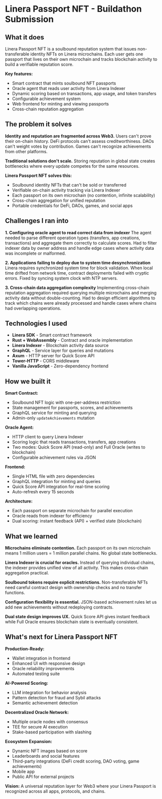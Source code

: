 # Linera Passport NFT - Buildathon Submission

## What it does

Linera Passport NFT is a soulbound reputation system that issues non-transferable identity NFTs on Linera microchains. Each user gets one passport that lives on their own microchain and tracks blockchain activity to build a verifiable reputation score.

**Key features:**
- Smart contract that mints soulbound NFT passports
- Oracle agent that reads user activity from Linera Indexer
- Dynamic scoring based on transactions, app usage, and token transfers
- Configurable achievement system
- Web frontend for minting and viewing passports
- Cross-chain reputation aggregation

## The problem it solves

**Identity and reputation are fragmented across Web3.** Users can't prove their on-chain history. DeFi protocols can't assess creditworthiness. DAOs can't weight votes by contribution. Games can't recognize achievements from other platforms.

**Traditional solutions don't scale.** Storing reputation in global state creates bottlenecks where every update competes for the same resources.

**Linera Passport NFT solves this:**
- Soulbound identity NFTs that can't be sold or transferred
- Verifiable on-chain activity tracking via Linera Indexer
- Each passport on its own microchain (no contention, infinite scalability)
- Cross-chain aggregation for unified reputation
- Portable credentials for DeFi, DAOs, games, and social apps

## Challenges I ran into

**1. Configuring oracle agent to read correct data from indexer**
The agent needed to parse different operation types (transfers, app creations, transactions) and aggregate them correctly to calculate scores. Had to filter indexer data by owner address and handle edge cases where activity data was incomplete or malformed.

**2. Applications failing to deploy due to system time desynchronization**
Linera requires synchronized system time for block validation. When local time drifted from network time, contract deployments failed with cryptic errors. Fixed by syncing system clock with NTP servers.

**3. Cross-chain data aggregation complexity**
Implementing cross-chain reputation aggregation required querying multiple microchains and merging activity data without double-counting. Had to design efficient algorithms to track which chains were already processed and handle cases where chains had overlapping operations.

## Technologies I used

- **Linera SDK** - Smart contract framework
- **Rust + WebAssembly** - Contract and oracle implementation
- **Linera Indexer** - Blockchain activity data source
- **GraphQL** - Service layer for queries and mutations
- **Axum** - HTTP server for Quick Score API
- **Tower-HTTP** - CORS middleware
- **Vanilla JavaScript** - Zero-dependency frontend

## How we built it

**Smart Contract:**
- Soulbound NFT logic with one-per-address restriction
- State management for passports, scores, and achievements
- GraphQL service for minting and querying
- Admin-only `updateAchievements` mutation

**Oracle Agent:**
- HTTP client to query Linera Indexer
- Scoring logic that reads transactions, transfers, app creations
- Two modes: Quick Score API (read-only) and Full Oracle (writes to blockchain)
- Configurable achievement rules via JSON

**Frontend:**
- Single HTML file with zero dependencies
- GraphQL integration for minting and queries
- Quick Score API integration for real-time scoring
- Auto-refresh every 15 seconds

**Architecture:**
- Each passport on separate microchain for parallel execution
- Oracle reads from indexer for efficiency
- Dual scoring: instant feedback (API) + verified state (blockchain)

## What we learned

**Microchains eliminate contention.** Each passport on its own microchain means 1 million users = 1 million parallel chains. No global state bottlenecks.

**Linera Indexer is crucial for oracles.** Instead of querying individual chains, the indexer provides unified view of all activity. This makes cross-chain aggregation practical.

**Soulbound tokens require explicit restrictions.** Non-transferable NFTs need careful contract design with ownership checks and no transfer functions.

**Configuration flexibility is essential.** JSON-based achievement rules let us add new achievements without redeploying contracts.

**Dual state design improves UX.** Quick Score API gives instant feedback while Full Oracle ensures blockchain state is eventually consistent.

## What's next for Linera Passport NFT

**Production-Ready:**
- Wallet integration in frontend
- Enhanced UI with responsive design
- Oracle reliability improvements
- Automated testing suite

**AI-Powered Scoring:**
- LLM integration for behavior analysis
- Pattern detection for fraud and Sybil attacks
- Semantic achievement detection

**Decentralized Oracle Network:**
- Multiple oracle nodes with consensus
- TEE for secure AI execution
- Stake-based participation with slashing

**Ecosystem Expansion:**
- Dynamic NFT images based on score
- Leaderboards and social features
- Third-party integrations (DeFi credit scoring, DAO voting, game achievements)
- Mobile app
- Public API for external projects

**Vision:** A universal reputation layer for Web3 where your Linera Passport is recognized across all apps, protocols, and chains.
